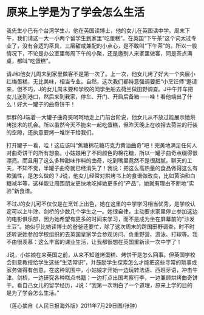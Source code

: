 # 原来上学是为了学会怎么生活

我先生小巴有个台湾学生J，他在英国读博士，他的女儿在英国读中学。周末下午，我们请这一大一小两个留学生到家里“吃蛋糕”。在英国“下午茶”这个词太过专业了，没有合适的茶具，三层甜咸兼配的小点心，是不敢叫“下午茶”的。所以一般情况下，不论是办公室里每周下午的小聚，还是邀别人来家里做客，同是茶点满桌，都叫“吃蛋糕”。 

请J和他女儿周末到家里做客不是第一次了。上一次，他女儿烤了好大一个夹层小红梅蛋糕，无比美味，相当专业。自然，这次我们都特意强调要把“小烹饪师”邀请来，但不巧，J的女儿周末要和学校的同学坐船去荷兰做田野调查。J中午开车把女儿送到港口，然后来到我家，停车、开门、开启后备箱——哇！看他端出了什么！好大一罐子的曲奇饼干！ 

胖胖的J端着一大罐子曲奇笑呵呵地走上门前台阶说，他女儿从不放过能展示她烘烤技术的机会。所以虽然今天不能来一起吃蛋糕，但昨天晚上在收拾去荷兰的行装的空隙，还执意要烤一堆饼干给我们。 

打开罐子一看，哇！这应该叫“焦糖棉花糖巧克力黄油曲奇”吧！完美地满足任何人对曲奇饼干的所有想象。小姑娘用了不同颜色的棉花糖，所以一罐子曲奇点缀得很漂亮。而且用了这么多种甜味作料的曲奇，吃到嘴里竟然不是很甜腻。聊天的工夫，不知不觉，半罐子曲奇就已经消失了！我说：把这么高热量的食品做得这么有欺骗性，是怎么做的？J说，他女儿经常对烘烤书上的食谱做改良，比如黄油和白糖减半等，这样能让周围朋友更快地吃掉她更多的“产品”，她就有理由不断地“实验”新食谱。 

不过J的女儿可不仅仅是在烹饪上出色，她在这里的中学学习相当优秀，是学校认定可以上牛津、剑桥的少数几个学生之一。她很自律，主动要求家里停止参加这边的电影俱乐部，因为她希望有更多的时间来学习，而不是成为坐在屏幕前的“沙发土豆”。她似乎比她读博士的爸爸还要忙，除了这次周末的跨国田野调查，时不时还听说她参加学校组织的去英国皇家学会参观访问、负重野营、游泳、打球等。我不由很羡慕：这么丰富的课业生活，让我都很想在英国重新读一次中学了！ 

J说，小姑娘在来英国之前，从来不知道烤蛋糕、烤饼干是怎么回事。但英国学校会刻意教授给学生这些“生活常识”，并鼓励学生探索怎么才能把这些寻常的琐事或家务做得有创意。在这种氛围中，小姑娘才开始一边玩转法语、西班牙语，冲击牛津、剑桥，一边研究各种糕点书籍；一边打点出国考察行李，一边兼顾烘烤曲奇饼干。看自己女儿的留学经历，J说：“我第一次明白了一个道理，原来上学的目的是为了学会怎么生活。” 

（莲心摘自《人民日报海外版》2011年7月29日图/张翀）